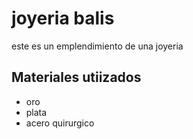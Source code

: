 <h1>joyeria balis</h1>
<p> este es un emplendimiento de una joyeria </p>
<h2>Materiales utiizados</h2>
<ul>
<li>oro</li>
<li>plata</li>
<li>acero quirurgico</li>
</ul>


